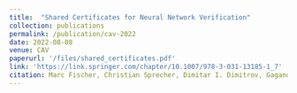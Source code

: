 ```yaml
---
title:  "Shared Certificates for Neural Network Verification"
collection: publications
permalink: /publication/cav-2022
date: 2022-08-08
venue: CAV
paperurl: '/files/shared_certificates.pdf'
link: 'https://link.springer.com/chapter/10.1007/978-3-031-13185-1_7'
citation: Marc Fischer, Christian Sprecher, Dimitar I. Dimitrov, Gagandeep Singh, Martin Vechev, <b>CAV 2022</b>.
---
```

